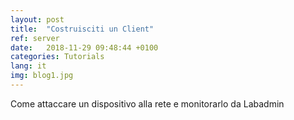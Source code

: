 ```yaml
---
layout: post
title:  "Costruisciti un Client"
ref: server
date:   2018-11-29 09:48:44 +0100
categories: Tutorials
lang: it
img: blog1.jpg
---
```

Come attaccare un dispositivo alla rete e monitorarlo da Labadmin
